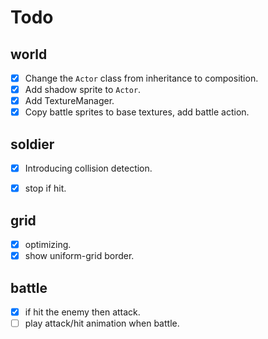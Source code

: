 # Todo

## world
- [x] Change the `Actor` class from inheritance to composition.
- [x] Add shadow sprite to `Actor`.
- [x] Add TextureManager.
- [x] Copy battle sprites to base textures, add battle action.

## soldier
- [x] Introducing collision detection.
- [x] stop if hit.


## grid
- [x] optimizing.
- [x] show uniform-grid border.

## battle
- [x] if hit the enemy then attack.
- [ ] play attack/hit animation when battle.